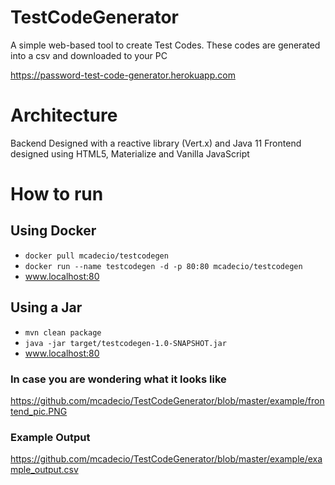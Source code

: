 # TestCodeGenerator
A simple web-based tool to create Test Codes. These codes are generated into a csv and downloaded to your PC

https://password-test-code-generator.herokuapp.com

# Architecture
Backend Designed with a reactive library (Vert.x) and Java 11
Frontend designed using HTML5, Materialize and Vanilla JavaScript

# How to run

## Using Docker

* `docker pull mcadecio/testcodegen`
* `docker run --name testcodegen -d -p 80:80 mcadecio/testcodegen`
* www.localhost:80

## Using a Jar

* `mvn clean package`
* `java -jar target/testcodegen-1.0-SNAPSHOT.jar`
* www.localhost:80


### In case you are wondering what it looks like
https://github.com/mcadecio/TestCodeGenerator/blob/master/example/frontend_pic.PNG

### Example Output
https://github.com/mcadecio/TestCodeGenerator/blob/master/example/example_output.csv
